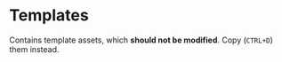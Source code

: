 ﻿# Templates
Contains template assets, which **should not be modified**. Copy (`CTRL+D`) them instead.
